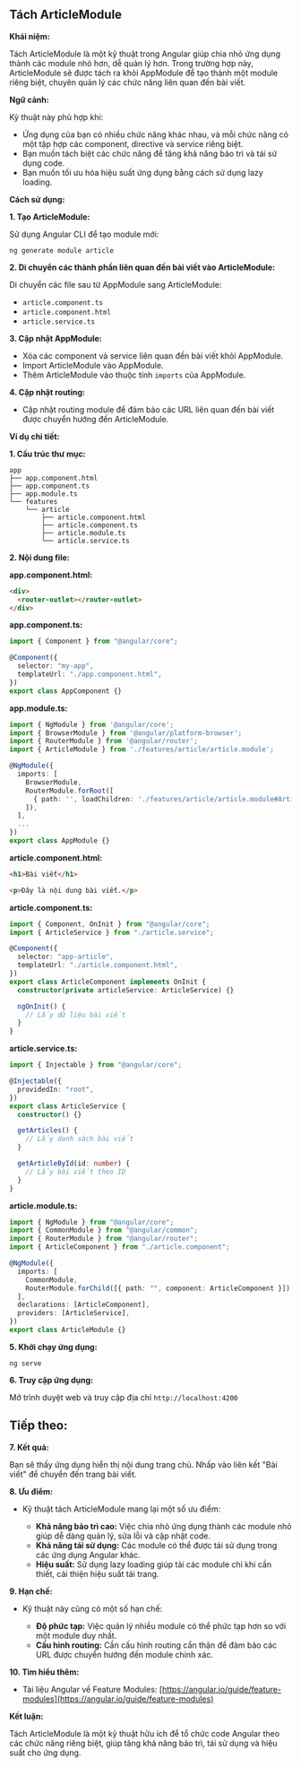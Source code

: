 ## Tách ArticleModule

**Khái niệm:**

Tách ArticleModule là một kỹ thuật trong Angular giúp chia nhỏ ứng dụng thành các module nhỏ hơn, dễ quản lý hơn. Trong trường hợp này, ArticleModule sẽ được tách ra khỏi AppModule để tạo thành một module riêng biệt, chuyên quản lý các chức năng liên quan đến bài viết.

**Ngữ cảnh:**

Kỹ thuật này phù hợp khi:

- Ứng dụng của bạn có nhiều chức năng khác nhau, và mỗi chức năng có một tập hợp các component, directive và service riêng biệt.
- Bạn muốn tách biệt các chức năng để tăng khả năng bảo trì và tái sử dụng code.
- Bạn muốn tối ưu hóa hiệu suất ứng dụng bằng cách sử dụng lazy loading.

**Cách sử dụng:**

**1. Tạo ArticleModule:**

Sử dụng Angular CLI để tạo module mới:

```
ng generate module article
```

**2. Di chuyển các thành phần liên quan đến bài viết vào ArticleModule:**

Di chuyển các file sau từ AppModule sang ArticleModule:

- `article.component.ts`
- `article.component.html`
- `article.service.ts`

**3. Cập nhật AppModule:**

- Xóa các component và service liên quan đến bài viết khỏi AppModule.
- Import ArticleModule vào AppModule.
- Thêm ArticleModule vào thuộc tính `imports` của AppModule.

**4. Cập nhật routing:**

- Cập nhật routing module để đảm bảo các URL liên quan đến bài viết được chuyển hướng đến ArticleModule.

**Ví dụ chi tiết:**

**1. Cấu trúc thư mục:**

```
app
├── app.component.html
├── app.component.ts
├── app.module.ts
└── features
    └── article
        ├── article.component.html
        ├── article.component.ts
        ├── article.module.ts
        └── article.service.ts
```

**2. Nội dung file:**

**app.component.html:**

```html
<div>
  <router-outlet></router-outlet>
</div>
```

**app.component.ts:**

```typescript
import { Component } from "@angular/core";

@Component({
  selector: "my-app",
  templateUrl: "./app.component.html",
})
export class AppComponent {}
```

**app.module.ts:**

```typescript
import { NgModule } from '@angular/core';
import { BrowserModule } from '@angular/platform-browser';
import { RouterModule } from '@angular/router';
import { ArticleModule } from './features/article/article.module';

@NgModule({
  imports: [
    BrowserModule,
    RouterModule.forRoot([
      { path: '', loadChildren: './features/article/article.module#ArticleModule' },
    ]),
  ],
  ...
})
export class AppModule {}
```

**article.component.html:**

```html
<h1>Bài viết</h1>

<p>Đây là nội dung bài viết.</p>
```

**article.component.ts:**

```typescript
import { Component, OnInit } from "@angular/core";
import { ArticleService } from "./article.service";

@Component({
  selector: "app-article",
  templateUrl: "./article.component.html",
})
export class ArticleComponent implements OnInit {
  constructor(private articleService: ArticleService) {}

  ngOnInit() {
    // Lấy dữ liệu bài viết
  }
}
```

**article.service.ts:**

```typescript
import { Injectable } from "@angular/core";

@Injectable({
  providedIn: "root",
})
export class ArticleService {
  constructor() {}

  getArticles() {
    // Lấy danh sách bài viết
  }

  getArticleById(id: number) {
    // Lấy bài viết theo ID
  }
}
```

**article.module.ts:**

```typescript
import { NgModule } from "@angular/core";
import { CommonModule } from "@angular/common";
import { RouterModule } from "@angular/router";
import { ArticleComponent } from "./article.component";

@NgModule({
  imports: [
    CommonModule,
    RouterModule.forChild([{ path: "", component: ArticleComponent }]),
  ],
  declarations: [ArticleComponent],
  providers: [ArticleService],
})
export class ArticleModule {}
```

**5. Khởi chạy ứng dụng:**

```
ng serve
```

**6. Truy cập ứng dụng:**

Mở trình duyệt web và truy cập địa chỉ `http://localhost:4200`

## Tiếp theo:

**7. Kết quả:**

Bạn sẽ thấy ứng dụng hiển thị nội dung trang chủ. Nhấp vào liên kết "Bài viết" để chuyển đến trang bài viết.

**8. Ưu điểm:**

- Kỹ thuật tách ArticleModule mang lại một số ưu điểm:

  - **Khả năng bảo trì cao:** Việc chia nhỏ ứng dụng thành các module nhỏ giúp dễ dàng quản lý, sửa lỗi và cập nhật code.
  - **Khả năng tái sử dụng:** Các module có thể được tái sử dụng trong các ứng dụng Angular khác.
  - **Hiệu suất:** Sử dụng lazy loading giúp tải các module chỉ khi cần thiết, cải thiện hiệu suất tải trang.

**9. Hạn chế:**

- Kỹ thuật này cũng có một số hạn chế:

  - **Độ phức tạp:** Việc quản lý nhiều module có thể phức tạp hơn so với một module duy nhất.
  - **Cấu hình routing:** Cần cấu hình routing cẩn thận để đảm bảo các URL được chuyển hướng đến module chính xác.

**10. Tìm hiểu thêm:**

- Tài liệu Angular về Feature Modules: [https://angular.io/guide/feature-modules](https://angular.io/guide/feature-modules)

**Kết luận:**

Tách ArticleModule là một kỹ thuật hữu ích để tổ chức code Angular theo các chức năng riêng biệt, giúp tăng khả năng bảo trì, tái sử dụng và hiệu suất cho ứng dụng.
